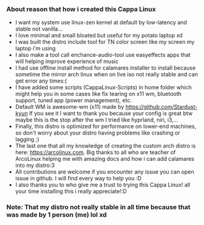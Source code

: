 ### About reason that how i created this Cappa Linux
- I want my system use linux-zen kernel at default by low-latency and stable not vanilla...
- I love minimal and small bloated but useful for my potato laptop xd
- I was built the distro include tool for TN color screen like my screen my laptop i'm using
- I also make a tool call enchance-audio-tool use easyeffects apps that will helping improve experience of music
- I had use offline install method for calamares installer to install because sometime the mirror arch linux when on live iso not really stable and can get error any times:(
- I have added some scripts (CappaLinux-Scripts) in home folder which might help you in some cases like fix tearing on x11 wm, bluetooth support, tuned app (power management), etc.
- Default WM is awesome-wm (x11) made by https://github.com/Stardust-kyun If you see it I want to thank you because your config is great btw maybe this is the stop after the wm I tried like hyprland, niri, i3,...
- Finally, this distro is optimized for performance on lower-end machines, so don't worry about your distro having problems like crashing or lagging ;)
- The last one that all my knowledge of creating the custom arch distro is here: https://arcolinux.com. Big thanks to all who are teacher of ArcoLinux helping me with amazing docs and how i can add calamares into my distro:3
- All contributions are welcome if you encounter any issue you can open issue in github. I will find every way to help you :D
- I also thanks you to who give me a trust to trying this Cappa Linux! all your time installing this i really appreciate!:D


### Note: That my distro not really stable in all time because that was made by 1 person (me) lol xd
